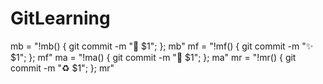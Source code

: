 # GitLearning

mb = "!mb() { git commit -m \":bug: $1\"; }; mb"
mf = "!mf() { git commit -m \":sparkles: $1\"; }; mf"
ma = "!ma() { git commit -m \":art: $1\"; }; ma"
mr = "!mr() { git commit -m \":recycle: $1\"; }; mr"
